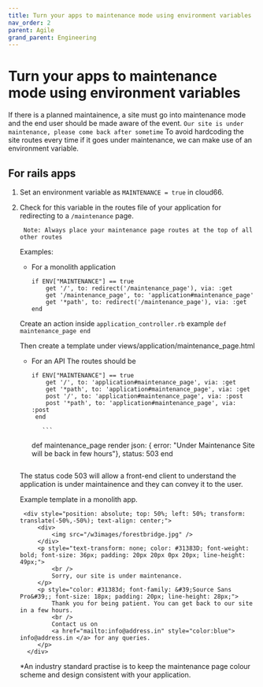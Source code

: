 ```yaml
---
title: Turn your apps to maintenance mode using environment variables
nav_order: 2
parent: Agile
grand_parent: Engineering
---
```


# Turn your apps to maintenance mode using environment variables

If there is a planned maintainence, a site must go into maintenance mode and the end user should be made aware of the event. 
	`Our site is under maintenance, please come back after sometime`
To avoid hardcoding the site routes every time if it goes under maintenance, we can make use of an environment variable.

##	For rails apps

1. Set an environment variable as `MAINTENANCE = true` in cloud66.
2. Check for this variable in the routes file of your application for redirecting to a `/maintenance` page.
		
		Note: Always place your maintenance page routes at the top of all other routes

	Examples:
	- For a monolith application
		```
		if ENV["MAINTENANCE"] == true
			get '/', to: redirect('/maintenance_page'), via: :get
			get '/maintenance_page', to: 'application#maintenance_page'
			get '*path', to: redirect('/maintenance_page'), via: :get
		end
		```

	Create an action inside `application_controller.rb` example
		```
		def maintenance_page
		end
		```

	Then create a template under views/application/maintenance_page.html
	
	- For an API 
		The routes should be
		```
		if ENV["MAINTENANCE"] == true
			get '/', to: 'application#maintenance_page', via: :get
			get '*path', to: 'application#maintenance_page', via: :get
			post '/', to: 'application#maintenance_page', via: :post
			post '*path', to: 'application#maintenance_page', via: :post
		 end
		 ```

	         ```
		 def maintenance_page
		       render json: { error: "Under Maintenance Site will be back in few hours"}, status: 503
	         end
		 ```
	 The status code 503 will allow a front-end client to understand the application is under maintainence and they can convey it to the user. 
	         
	Example template in a monolith app. 

		<div style="position: absolute; top: 50%; left: 50%; transform: translate(-50%,-50%); text-align: center;">
			<div>
				<img src="/w3images/forestbridge.jpg" />
			</div>
			<p style="text-transform: none; color: #31383D; font-weight: bold; font-size: 36px; padding: 20px 20px 0px 20px; line-height: 49px;">
				<br />
				Sorry, our site is under maintenance.
			</p>
			<p style="color: #31383d; font-family: &#39;Source Sans Pro&#39;; font-size: 18px; padding: 20px; line-height: 28px;">
				Thank you for being patient. You can get back to our site in a few hours.
				<br />
				Contact us on
				<a href="mailto:info@address.in" style="color:blue"> info@address.in </a> for any queries.
			</p>
		 </div>
	
	*An industry standard practise is to keep the maintenance page colour scheme and design consistent with your application. 
